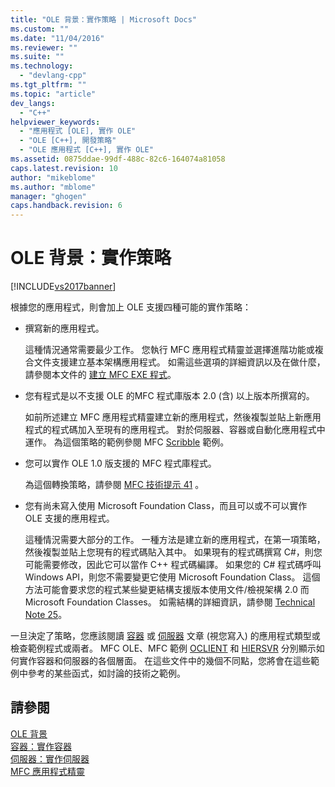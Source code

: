 ```yaml
---
title: "OLE 背景：實作策略 | Microsoft Docs"
ms.custom: ""
ms.date: "11/04/2016"
ms.reviewer: ""
ms.suite: ""
ms.technology: 
  - "devlang-cpp"
ms.tgt_pltfrm: ""
ms.topic: "article"
dev_langs: 
  - "C++"
helpviewer_keywords: 
  - "應用程式 [OLE], 實作 OLE"
  - "OLE [C++], 開發策略"
  - "OLE 應用程式 [C++], 實作 OLE"
ms.assetid: 0875ddae-99df-488c-82c6-164074a81058
caps.latest.revision: 10
author: "mikeblome"
ms.author: "mblome"
manager: "ghogen"
caps.handback.revision: 6
---
```

# OLE 背景：實作策略
[!INCLUDE[vs2017banner](../assembler/inline/includes/vs2017banner.md)]

根據您的應用程式，則會加上 OLE 支援四種可能的實作策略：  
  
-   撰寫新的應用程式。  
  
     這種情況通常需要最少工作。  您執行 MFC 應用程式精靈並選擇進階功能或複合文件支援建立基本架構應用程式。  如需這些選項的詳細資訊以及在做什麼，請參閱本文件的 [建立 MFC EXE 程式](../mfc/reference/mfc-application-wizard.md)。  
  
-   您有程式是以不支援 OLE 的MFC 程式庫版本 2.0 \(含\) 以上版本所撰寫的。  
  
     如前所述建立 MFC 應用程式精靈建立新的應用程式，然後複製並貼上新應用程式的程式碼加入至現有的應用程式。  對於伺服器、容器或自動化應用程式中運作。  為這個策略的範例參閱 MFC [Scribble](../top/visual-cpp-samples.md) 範例。  
  
-   您可以實作 OLE 1.0 版支援的 MFC 程式庫程式。  
  
     為這個轉換策略，請參閱 [MFC 技術提示 41](../mfc/tn041-mfc-ole1-migration-to-mfc-ole-2.md) 。  
  
-   您有尚未寫入使用 Microsoft Foundation Class，而且可以或不可以實作 OLE 支援的應用程式。  
  
     這種情況需要大部分的工作。  一種方法是建立新的應用程式，在第一項策略，然後複製並貼上您現有的程式碼貼入其中。  如果現有的程式碼撰寫 C\#，則您可能需要修改，因此它可以當作 C\+\+ 程式碼編譯。  如果您的 C\# 程式碼呼叫 Windows API，則您不需要變更它使用 Microsoft Foundation Class。  這個方法可能會要求您的程式某些變更結構支援版本使用文件\/檢視架構 2.0 而 Microsoft Foundation Classes。  如需結構的詳細資訊，請參閱 [Technical Note 25](../mfc/tn025-document-view-and-frame-creation.md)。  
  
 一旦決定了策略，您應該閱讀 [容器](../mfc/containers.md) 或 [伺服器](../mfc/servers.md) 文章 \(視您寫入\) 的應用程式類型或檢查範例程式或兩者。  MFC OLE、MFC 範例 [OCLIENT](../top/visual-cpp-samples.md) 和 [HIERSVR](../top/visual-cpp-samples.md) 分別顯示如何實作容器和伺服器的各個層面。  在這些文件中的幾個不同點，您將會在這些範例中參考的某些函式，如討論的技術之範例。  
  
## 請參閱  
 [OLE 背景](../mfc/ole-background.md)   
 [容器：實作容器](../mfc/containers-implementing-a-container.md)   
 [伺服器：實作伺服器](../mfc/servers-implementing-a-server.md)   
 [MFC 應用程式精靈](../mfc/reference/mfc-application-wizard.md)